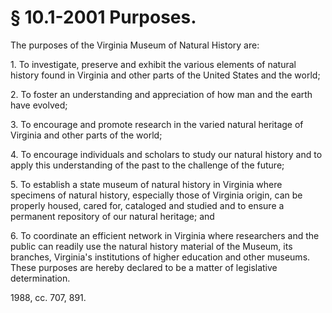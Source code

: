 # § 10.1-2001 Purposes.

<p>The purposes of the Virginia Museum of Natural History are:</p><p>1. To investigate, preserve and exhibit the various elements of natural history found in Virginia and other parts of the United States and the world;</p><p>2. To foster an understanding and appreciation of how man and the earth have evolved;</p><p>3. To encourage and promote research in the varied natural heritage of Virginia and other parts of the world;</p><p>4. To encourage individuals and scholars to study our natural history and to apply this understanding of the past to the challenge of the future;</p><p>5. To establish a state museum of natural history in Virginia where specimens of natural history, especially those of Virginia origin, can be properly housed, cared for, cataloged and studied and to ensure a permanent repository of our natural heritage; and</p><p>6. To coordinate an efficient network in Virginia where researchers and the public can readily use the natural history material of the Museum, its branches, Virginia's institutions of higher education and other museums. These purposes are hereby declared to be a matter of legislative determination.</p><p>1988, cc. 707, 891.</p>